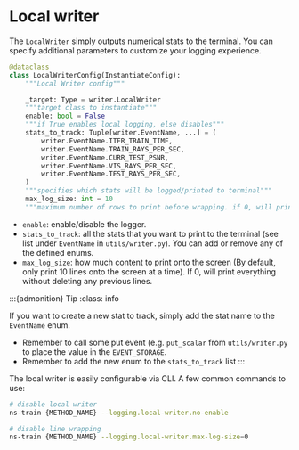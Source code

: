 # Local writer

The `LocalWriter` simply outputs numerical stats to the terminal.
You can specify additional parameters to customize your logging experience.

```python
@dataclass
class LocalWriterConfig(InstantiateConfig):
    """Local Writer config"""

    _target: Type = writer.LocalWriter
    """target class to instantiate"""
    enable: bool = False
    """if True enables local logging, else disables"""
    stats_to_track: Tuple[writer.EventName, ...] = (
        writer.EventName.ITER_TRAIN_TIME,
        writer.EventName.TRAIN_RAYS_PER_SEC,
        writer.EventName.CURR_TEST_PSNR,
        writer.EventName.VIS_RAYS_PER_SEC,
        writer.EventName.TEST_RAYS_PER_SEC,
    )
    """specifies which stats will be logged/printed to terminal"""
    max_log_size: int = 10
    """maximum number of rows to print before wrapping. if 0, will print everything."""
```

- `enable`: enable/disable the logger.
- `stats_to_track`: all the stats that you want to print to the terminal (see list under `EventName` in `utils/writer.py`). You can add or remove any of the defined enums.
- `max_log_size`: how much content to print onto the screen (By default, only print 10 lines onto the screen at a time). If 0, will print everything without deleting any previous lines.

:::{admonition} Tip
:class: info

If you want to create a new stat to track, simply add the stat name to the `EventName` enum.
- Remember to call some put event (e.g. `put_scalar` from `utils/writer.py` to place the value in the `EVENT_STORAGE`. 
- Remember to add the new enum to the `stats_to_track` list
  :::

The local writer is easily configurable via CLI.
A few common commands to use:

```bash
# disable local writer
ns-train {METHOD_NAME} --logging.local-writer.no-enable

# disable line wrapping
ns-train {METHOD_NAME} --logging.local-writer.max-log-size=0
```